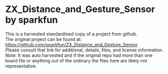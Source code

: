 
# ZX_Distance_and_Gesture_Sensor by sparkfun  
This is a harvested standardized copy of a project from github.  
The original project can be found at:  
https://github.com/sparkfun/ZX_Distance_and_Gesture_Sensor  
Please consult that link for additional, details, files, and license information.  
Note: It was auto harvested and if the original repo had more than one board file or anything out of the ordinary the files here are likely not representative.  
    